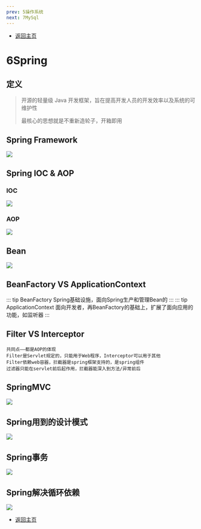 ```yaml
---
prev: 5操作系统
next: 7MySql
---
```

* [返回主页](../home.md)
# 6Spring
## 定义
> 开源的轻量级 Java 开发框架，旨在提高开发人员的开发效率以及系统的可维护性
> 
> 最核心的思想就是不重新造轮子，开箱即用

## Spring Framework
![](../../picture/1/6springframework.png)

## Spring IOC & AOP
### IOC
![](../../picture/1/6IOC.png)

### AOP
![](../../picture/1/6AOP.png)

## Bean
![](../../picture/1/6Springbean.png)

## BeanFactory VS ApplicationContext
::: tip BeanFactory
Spring基础设施，面向Spring生产和管理Bean的
:::
::: tip ApplicationContext
面向开发者，再BeanFactory的基础上，扩展了面向应用的功能，如监听器
:::

## Filter VS  Interceptor
```text
共同点——都是AOP的体现
Filter是Servlet规定的，只能用于Web程序，Interceptor可以用于其他
Filter依赖web容器，拦截器是spring框架支持的，是spring组件
过滤器只能在servlet前后起作用，拦截器能深入到方法/异常前后
```

## SpringMVC
![](../../picture/1/6SpringMVC.png)

## Spring用到的设计模式
![](../../picture/1/6Spring用到的设计模式.png)

## Spring事务
![](../../picture/1/6Spring事务.png)

## Spring解决循环依赖
![](../../picture/1/6Spring解决循环依赖.png)

* [返回主页](../home.md)